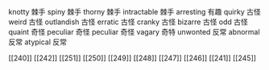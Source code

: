 




knotty 棘手
spiny 棘手
thorny 棘手
intractable 棘手
arresting 有趣
quirky 古怪
weird 古怪
outlandish 古怪
erratic 古怪
cranky 古怪
bizarre 古怪
odd 古怪
quaint 奇怪
peculiar 奇怪
peculiar 奇怪
vagary 奇特
unwonted 反常
abnormal 反常
atypical 反常

[[240]]
[[242]]
[[251]]
[[250]]
[[249]]
[[248]]
[[247]]
[[246]]
[[241]]
[[245]]